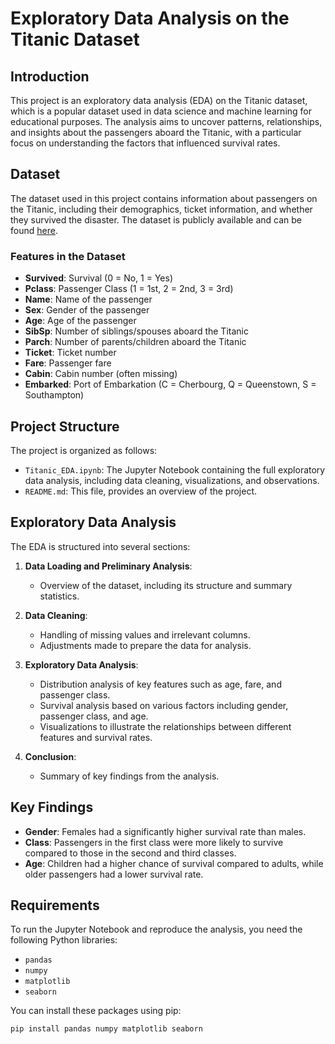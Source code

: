 # Exploratory Data Analysis on the Titanic Dataset

## Introduction

This project is an exploratory data analysis (EDA) on the Titanic dataset, which is a popular dataset used in data science and machine learning for educational purposes. The analysis aims to uncover patterns, relationships, and insights about the passengers aboard the Titanic, with a particular focus on understanding the factors that influenced survival rates.

## Dataset

The dataset used in this project contains information about passengers on the Titanic, including their demographics, ticket information, and whether they survived the disaster. The dataset is publicly available and can be found [here](https://raw.githubusercontent.com/datasciencedojo/datasets/master/titanic.csv).

### Features in the Dataset

- **Survived**: Survival (0 = No, 1 = Yes)
- **Pclass**: Passenger Class (1 = 1st, 2 = 2nd, 3 = 3rd)
- **Name**: Name of the passenger
- **Sex**: Gender of the passenger
- **Age**: Age of the passenger
- **SibSp**: Number of siblings/spouses aboard the Titanic
- **Parch**: Number of parents/children aboard the Titanic
- **Ticket**: Ticket number
- **Fare**: Passenger fare
- **Cabin**: Cabin number (often missing)
- **Embarked**: Port of Embarkation (C = Cherbourg, Q = Queenstown, S = Southampton)

## Project Structure

The project is organized as follows:

- `Titanic_EDA.ipynb`: The Jupyter Notebook containing the full exploratory data analysis, including data cleaning, visualizations, and observations.
- `README.md`: This file, provides an overview of the project.

## Exploratory Data Analysis

The EDA is structured into several sections:

1. **Data Loading and Preliminary Analysis**:
   - Overview of the dataset, including its structure and summary statistics.

2. **Data Cleaning**:
   - Handling of missing values and irrelevant columns.
   - Adjustments made to prepare the data for analysis.

3. **Exploratory Data Analysis**:
   - Distribution analysis of key features such as age, fare, and passenger class.
   - Survival analysis based on various factors including gender, passenger class, and age.
   - Visualizations to illustrate the relationships between different features and survival rates.

4. **Conclusion**:
   - Summary of key findings from the analysis.

## Key Findings

- **Gender**: Females had a significantly higher survival rate than males.
- **Class**: Passengers in the first class were more likely to survive compared to those in the second and third classes.
- **Age**: Children had a higher chance of survival compared to adults, while older passengers had a lower survival rate.

## Requirements

To run the Jupyter Notebook and reproduce the analysis, you need the following Python libraries:

- `pandas`
- `numpy`
- `matplotlib`
- `seaborn`

You can install these packages using pip:

```bash
pip install pandas numpy matplotlib seaborn
